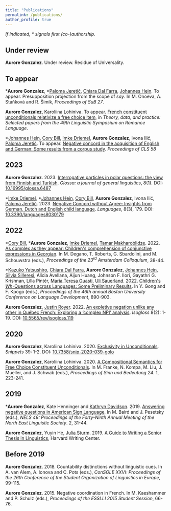 ```yaml
---
title: "Publications"
permalink: /publications/
author_profile: true
---
```


*If indicated, \* signals first (co-)authorship.*

## Under review

**Aurore Gonzalez**. Under review. Residue of Universality.


## To appear

\***Aurore Gonzalez**, \*[Paloma Jeretič](https://wp.nyu.edu/paloma/), [Chiara Dal Farra](http://www.bilgroup.it/en/chiara-dal-farra-2/), [Johannes Hein](https://www.johannes-hein.de/index.html). To appear. Presupposition projection from the scope of *say*. In M. Onoeva, A. Staňková and R. Šimík, *Proceedings of SuB 27*.

**Aurore Gonzalez**, Karoliina Lohiniva. To appear. [French constituent unconditionals relativize a free choice item](http://auroregonzalez.github.io/files/French_constituent_unconditionals_relativize_a_free_choice_item.pdf), in *Theory, data, and
practice: Selected papers from the 49th Linguistic Symposium on Romance Language*.

\*[Johannes Hein](https://www.johannes-hein.de/index.html), [Cory Bill](https://www.corybill.com/), [Imke Driemel](https://sites.google.com/site/imkedriemel/home), **Aurore Gonzalez**, Ivona Ilić, [Paloma Jeretič](https://wp.nyu.edu/paloma/). To appear. [Negative concord in the acquisition of English and German: Some results from a corpus study](https://ling.auf.net/lingbuzz/007243). *Proceedings of CLS 58*

## 2023 

**Aurore Gonzalez**. 2023. [Interrogative particles in polar questions: the view from Finnish and Turkish](https://www.glossa-journal.org/article/id/6487/). *Glossa: a journal of general linguistics*, 8(1). DOI: [10.16995/glossa.6487](https://doi.org/10.16995/glossa.6487)

\*[Imke Driemel](https://sites.google.com/site/imkedriemel/home), \*[Johannes Hein](https://www.johannes-hein.de/index.html), [Cory Bill](https://www.corybill.com/), **Aurore Gonzalez**, Ivona Ilić, [Paloma Jeretič](https://wp.nyu.edu/paloma/). 2023. [Negative Concord without Agree: Insights from German, Dutch and English child language](https://lingbuzz.net/lingbuzz/007416). *Languages*, 8(3), 179. DOI: [10.3390/languages8030179](https://doi.org/10.3390/languages8030179)


## 2022

\*[Cory Bill](https://www.corybill.com/), \***Aurore Gonzalez**, [Imke Driemel](https://sites.google.com/site/imkedriemel/home), [Tamar Makharoblidze](https://faculty.iliauni.edu.ge/arts/tamar-makharoblidze/?lang=en). 2022. [As complex as they appear: Children's comprehension of conjunctive expressions in Georgian](https://lingbuzz.net/lingbuzz/007101). In M. Degano, T. Roberts, G. Sbardolini, and M. Schouwstra (eds.), *Proceedings of the 23<sup>rd</sup> Amsterdam Colloquium*, 38-44.

\*[Kazuko Yatsushiro](https://www.leibniz-zas.de/en/people/details/yatsushiro-kazuko/kazuko-yatsushiro), [Chiara Dal Farra](http://www.bilgroup.it/en/chiara-dal-farra-2/), **Aurore Gonzalez**, [Johannes Hein](https://www.johannes-hein.de/index.html), [Silvia Silleresi](http://www.bilgroup.it/en/silvia-silleresi-2/), Alicia Avellana, Aijun Huang, Johnson F. Ilori, Gayathri G. Krishnan, Lilla Pintér, [Maria Teresa Guasti](https://www.unimib.it/maria-teresa-guasti), [Uli Sauerland](https://www.leibniz-zas.de/en/people/details/sauerland-uli/uli-sauerland). 2022. [Children's *Wh*-Questions across Languages: Some Preliminary Results](http://www.lingref.com/bucld/46/BUCLD46-67.pdf). In Y. Gong and F. Kpogo (eds.), *Proceedings of the 46th annual Boston University Conference on Language Development*, 890-903.

**Aurore Gonzalez**, [Justin Royer](http://justinroyer.lingspace.org/?page_id=16). 2022. [An expletive negation unlike any other in Québec French: Exploring a ‘complex NPI’ analysis](https://doi.org/10.5565/rev/isogloss.119). *Isogloss* 8(2): 1-19. DOI: [10.5565/rev/isogloss.119](https://doi.org/10.5565/rev/isogloss.119)

## 2020

**Aurore Gonzalez**, Karoliina Lohiniva. 2020. [Exclusivity in Unconditionals](http://auroregonzalez.github.io/files/snippets_gonzalez_lohiniva.pdf). *Snippets* 39: 1-2. DOI: [10.7358/snip-2020-039-golo](http://dx.doi.org/10.7358/snip-2020-039-golo)

**Aurore Gonzalez**, Karoliina Lohiniva. 2020. [A Compositional Semantics for Free Choice Constituent Unconditionals](https://semanticsarchive.net/Archive/jI3N2NlY/gonzalez_lohiniva_sub.pdf). In M. Franke, N. Kompa, M. Liu, J. Mueller, and J. Schwab (eds.), *Proceedings of Sinn und Bedeutung 24*. 1, 223-241.

## 2019

\***Aurore Gonzalez**, Kate Henninger and [Kathryn Davidson](https://scholar.harvard.edu/kathryndavidson/home). 2019. [Answering negative questions in American Sign Language](http://auroregonzalez.github.io/files/gonzalez_henninger_davidson_2019.pdf). In M. Baird and J. Pesetsky (eds.), *NELS 49: Proceedings of the Forty-Ninth Annual Meeting of the North East Linguistic Society*. 2, 31-44.

**Aurore Gonzalez**, Yuyin He, [Julia Sturm](https://scholar.harvard.edu/sturm). 2019. [A Guide to Writing a Senior Thesis in Linguistics](http://auroregonzalez.github.io/files/a_guide_to_writing_a_senior_thesis_in_linguistics_2019.pdf), Harvard Writing Center.


## Before 2019

**Aurore Gonzalez**. 2018. Countability distinctions without linguistic cues. In A. van Alem, A. Ionova and C. Pots (eds.), *ConSOLE XXVI: Proceedings of the 26th Conference of the Student Organization of Linguistics in Europe*, 99-115.

**Aurore Gonzalez**. 2015. Negative coordination in French. In M. Kaeshammer and P. Schulz (eds.), *Proceedings of the ESSLLI 2015 Student Session*, 66-76.


